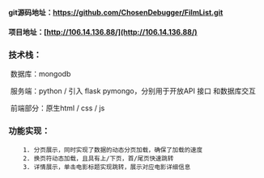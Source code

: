 #### git源码地址：https://github.com/ChosenDebugger/FilmList.git

#### 项目地址：[http://106.14.136.88/](http://106.14.136.88/)



### 技术栈：

​		数据库：mongodb

​		服务端：python  / 引入 flask  pymongo，分别用于开放API 接口 和数据库交互

​		前端部分：原生html / css / js



### 功能实现：

		1. 分页展示，同时实现了数据的动态分页加载，确保了加载的速度
  		2. 换页符动态加载，且具有上/下页，首/尾页快速跳转
  		3. 详情展示，单击电影标题实现跳转，展示对应电影详细信息